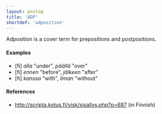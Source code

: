 ```yaml
---
layout: postag
title: 'ADP'
shortdef: 'adposition'
---
```


Adposition is a cover term for prepositions and postpositions.

#### Examples

* [fi] _alla_ "under", _päällä_ "over"
* [fi] _ennen_ "before", _jälkeen_ "after"
* [fi] _kanssa_ "with", _ilman_ "without"
 
#### References

* <http://scripta.kotus.fi/visk/sisallys.php?p=687> (in Finnish)
<!-- Interlanguage links updated St lis 3 20:58:07 CET 2021 -->

